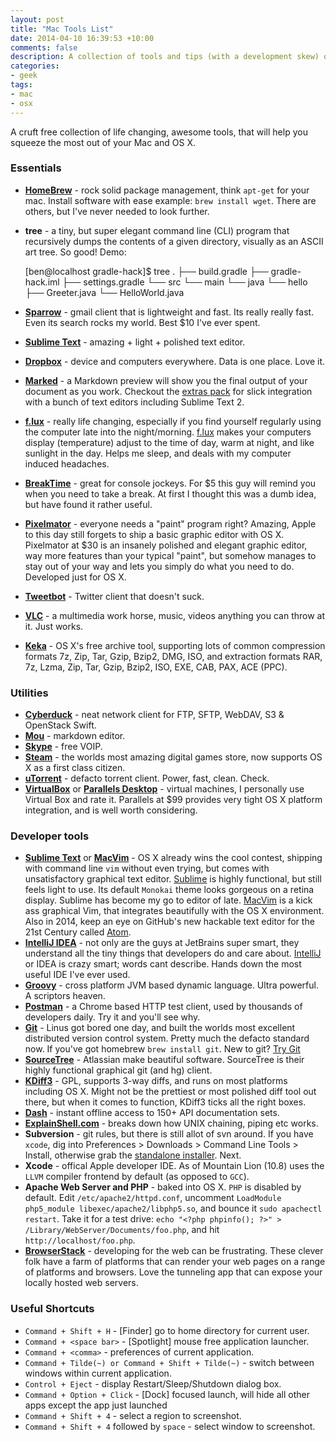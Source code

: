 ```yaml
---
layout: post
title: "Mac Tools List"
date: 2014-04-10 16:39:53 +10:00
comments: false
description: A collection of tools and tips (with a development skew) on squeezing the most out of my Macintosh and OS X.
categories:
- geek
tags:
- mac
- osx
---
```


A cruft free collection of life changing, awesome tools, that will help you squeeze the most out of your Mac and OS X. 


### Essentials

-   **[HomeBrew](http://brew.sh/)** - rock solid package management, think `apt-get` for your mac. Install software with ease example: `brew install wget`. There are others, but I've never needed to look further.
-   **tree** - a tiny, but super elegant command line (CLI) program that recursively dumps the contents of a given directory, visually as an ASCII art tree. So good! Demo:

    [ben@localhost gradle-hack]$ tree
    .
    ├── build.gradle
    ├── gradle-hack.iml
    ├── settings.gradle
    └── src
        └── main
            └── java
                └── hello
                    ├── Greeter.java
                    └── HelloWorld.java


-   **[Sparrow](http://sparrowmailapp.com/)** - gmail client that is lightweight and fast. Its really really fast. Even its search rocks my world. Best $10 I've ever spent.
-   **[Sublime Text](http://www.sublimetext.com/)** - amazing + light + polished text editor.
-   **[Dropbox](https://www.dropbox.com/)** - device and computers everywhere. Data is one place. Love it.
-   **[Marked](http://markedapp.com/)** - a Markdown preview will show you the final output of your document as you work. Checkout the [extras pack](http://markedapp.com/#extras) for slick integration with a bunch of text editors including Sublime Text 2.
-   **[f.lux](https://justgetflux.com/)** - really life changing, especially if you find yourself regularly using the computer late into the night/morning. [f.lux](https://justgetflux.com/) makes your computers display (temperature) adjust to the time of day, warm at night, and like sunlight in the day. Helps me sleep, and deals with my computer induced headaches.
-   **[BreakTime](http://breaktimeapp.com/)** - great for console jockeys. For $5 this guy will remind you when you need to take a break. At first I thought this was a dumb idea, but have found it rather useful.
-   **[Pixelmator](http://www.pixelmator.com/)** - everyone needs a "paint" program right? Amazing, Apple to this day still forgets to ship a basic graphic editor with OS X. Pixelmator at $30 is an insanely polished and elegant graphic editor, way more features than your typical "paint", but somehow manages to stay out of your way and lets you simply do what you need to do. Developed just for OS X.
-   **[Tweetbot](http://tapbots.com/software/tweetbot/mac/)** - Twitter client that doesn't suck.
-   **[VLC](http://www.videolan.org/vlc/index.html)** - a multimedia work horse, music, videos anything you can throw at it. Just works.
-   **[Keka](http://www.kekaosx.com/en/)** - OS X's free archive tool, supporting lots of common compression formats 7z, Zip, Tar, Gzip, Bzip2, DMG, ISO, and extraction formats RAR, 7z, Lzma, Zip, Tar, Gzip, Bzip2, ISO, EXE, CAB, PAX, ACE (PPC).

### Utilities

-   **[Cyberduck](http://cyberduck.io/)** - neat network client for FTP, SFTP, WebDAV, S3 & OpenStack Swift.
-   **[Mou](http://mouapp.com/)** - markdown editor.
-   **[Skype](http://www.skype.com/en/)** - free VOIP.
-   **[Steam](http://store.steampowered.com/)** - the worlds most amazing digital games store, now supports OS X as a first class citizen.
-   **[uTorrent](http://www.utorrent.com/)** - defacto torrent client. Power, fast, clean. Check.
-   **[VirtualBox](https://www.virtualbox.org/)** or **[Parallels Desktop](http://www.parallels.com/products/desktop/)** - virtual machines, I personally use Virtual Box and rate it. Parallels at $99 provides very tight OS X platform integration, and is well worth considering.


### Developer tools

-   **[Sublime Text](http://www.sublimetext.com/)** or **[MacVim](https://code.google.com/p/macvim/)** - OS X already wins the cool contest, shipping with command line `vim` without even trying, but comes with unsatisfactory graphical text editor. [Sublime](http://www.sublimetext.com/) is highly functional, but still feels light to use. Its default `Monokai` theme looks gorgeous on a retina display. Sublime has become my go to editor of late. [MacVim](https://code.google.com/p/macvim/) is a kick ass graphical Vim, that integrates beautifully with the OS X environment. Also in 2014, keep an eye on GitHub's new hackable text editor for the 21st Century called [Atom](https://atom.io/).
-   **[IntelliJ IDEA](http://www.jetbrains.com/idea/)** - not only are the guys at JetBrains super smart, they understand all the tiny things that developers do and care about. [IntelliJ](http://www.jetbrains.com/idea/) or IDEA is crazy smart; words cant describe. Hands down the most useful IDE I've ever used.
-   **[Groovy](http://groovy.codehaus.org/)** - cross platform JVM based dynamic language. Ultra powerful. A scriptors heaven.
-   **[Postman](http://www.getpostman.com/)** - a Chrome based HTTP test client, used by thousands of developers daily. Try it and you'll see why.
-   **[Git](http://git-scm.com/)** - Linus got bored one day, and built the worlds most excellent distributed version control system. Pretty much the defacto standard now. If you've got homebrew `brew install git`. New to git? [Try Git](https://www.codeschool.com/courses/try-git)
-   **[SourceTree](http://www.sourcetreeapp.com/)** - Atlassian make beautiful software. SourceTree is their highly functional graphical git (and hg) client.
-   **[KDiff3](http://kdiff3.sourceforge.net/)** - GPL, supports 3-way diffs, and runs on most platforms including OS X. Might not be the prettiest or most polished diff tool out there, but when it comes to function, KDiff3 ticks all the right boxes.
-   **[Dash](http://kapeli.com/dash)** - instant offline access to 150+ API documentation sets.
-   **[ExplainShell.com](http://explainshell.com/)** - breaks down how UNIX chaining, piping etc works.
-   **Subversion** - git rules, but there is still allot of svn around. If you have `xcode`, dig into Preferences > Downloads > Command Line Tools > Install, otherwise grab the [standalone installer](https://developer.apple.com/downloads/index.action). Next.
-   **Xcode** - offical Apple developer IDE. As of Mountain Lion (10.8) uses the `LLVM` compiler frontend by default (as opposed to `GCC`).
-   **Apache Web Server and PHP** - baked into OS X. `PHP` is disabled by default. Edit `/etc/apache2/httpd.conf`, uncomment `LoadModule php5_module libexec/apache2/libphp5.so`, and bounce it `sudo apachectl restart`. Take it for a test drive: `echo "<?php phpinfo(); ?>" > /Library/WebServer/Documents/foo.php`, and hit `http://localhost/foo.php`.
-   **[BrowserStack](http://www.browserstack.com/)** - developing for the web can be frustrating. These clever folk have a farm of platforms that can render your web pages on a range of platforms and browsers. Love the tunneling app that can expose your locally hosted web servers. 


### Useful Shortcuts

-   `Command + Shift + H` - [Finder] go to home directory for current user.
-   `Command + <space bar>` - [Spotlight] mouse free application launcher.
-   `Command + <comma>` - preferences of current application.
-   `Command + Tilde(~) or Command + Shift + Tilde(~)` - switch between windows within current application.
-   `Control + Eject` - display Restart/Sleep/Shutdown dialog box.
-   `Command + Option + Click` - [Dock] focused launch, will hide all other apps except the app just launched
-   `Command + Shift + 4` - select a region to screenshot.
-   `Command + Shift + 4` followed by `space` - select window to screenshot.


